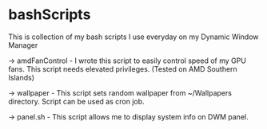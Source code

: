 # bashScripts
This is collection of my bash scripts I use everyday on my Dynamic Window Manager

-> amdFanControl - I wrote this script to easily control speed of my GPU fans. This script needs elevated privileges. (Tested on AMD Southern Islands)

-> wallpaper - This script sets random wallpaper from ~/Wallpapers directory. Script can be used as cron job.

-> panel.sh - This script allows me to display system info on DWM panel.
